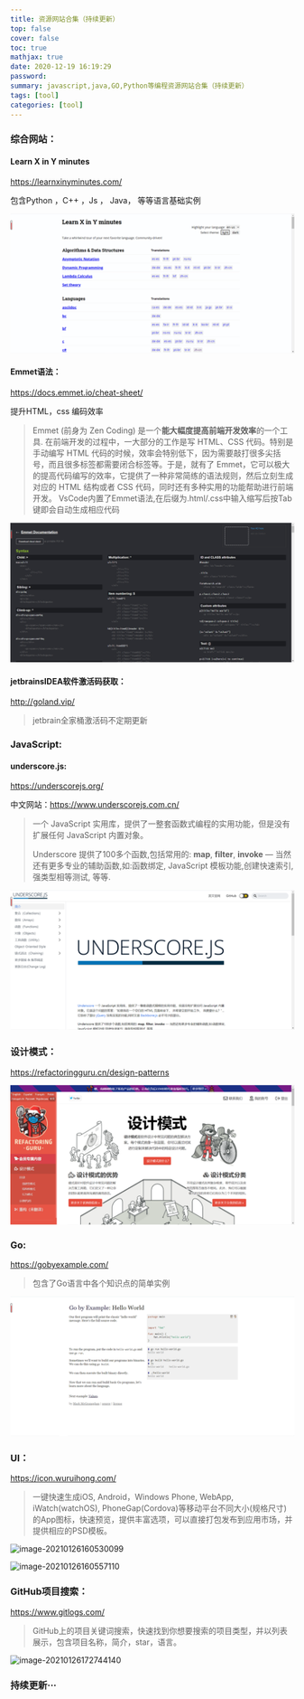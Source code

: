 ```yaml
---
title: 资源网站合集（持续更新）
top: false
cover: false
toc: true
mathjax: true
date: 2020-12-19 16:19:29
password:
summary: javascript,java,GO,Python等编程资源网站合集（持续更新）
tags: [tool]
categories: [tool]
---
```


### 综合网站：

#### Learn X in Y minutes

https://learnxinyminutes.com/

包含Python ，C++ ，Js ， Java， 等等语言基础实例

![](https://github.com/JinxLori/BlogImage/raw/master/2020_12_19/image-20201219190333022.png)



#### Emmet语法：

https://docs.emmet.io/cheat-sheet/

提升HTML，css 编码效率

> Emmet (前身为 Zen Coding) 是一个**能大幅度提高前端开发效率**的一个工具. 在前端开发的过程中，一大部分的工作是写 HTML、CSS 代码。特别是手动编写 HTML 代码的时候，效率会特别低下，因为需要敲打很多尖括号，而且很多标签都需要闭合标签等。于是，就有了 Emmet，它可以极大的提高代码编写的效率，它提供了一种非常简练的语法规则，然后立刻生成对应的 HTML 结构或者 CSS 代码，同时还有多种实用的功能帮助进行前端开发。
> VsCode内置了Emmet语法,在后缀为.html/.css中输入缩写后按Tab键即会自动生成相应代码

![](https://github.com/JinxLori/BlogImage/raw/master/2020_12_19/image-20201219191339267.png)



#### jetbrainsIDEA软件激活码获取：

http://goland.vip/

> jetbrain全家桶激活码不定期更新

### JavaScript:

#### underscore.js:

https://underscorejs.org/

中文网站：https://www.underscorejs.com.cn/

> 一个 JavaScript 实用库，提供了一整套函数式编程的实用功能，但是没有扩展任何 JavaScript 内置对象。
>
> Underscore 提供了100多个函数,包括常用的: **map**, **filter**, **invoke** — 当然还有更多专业的辅助函数,如:函数绑定, JavaScript 模板功能,创建快速索引, 强类型相等测试, 等等.

![](https://github.com/JinxLori/BlogImage/raw/master/2020_12_19/image-20201219190430151.png)



### 设计模式：

https://refactoringguru.cn/design-patterns

![](https://github.com/JinxLori/BlogImage/raw/master/2020_12_19/image-20201219190351607.png)



### Go:

https://gobyexample.com/

> 包含了Go语言中各个知识点的简单实例

![](https://github.com/JinxLori/BlogImage/raw/master/2020_12_19/image-20201219190235744.png)



### UI：

https://icon.wuruihong.com/

> 一键快速生成iOS, Android，Windows Phone, WebApp, iWatch(watchOS), PhoneGap(Cordova)等移动平台不同大小(规格尺寸)的App图标，快速预览，提供丰富选项，可以直接打包发布到应用市场，并提供相应的PSD模板。

![image-20210126160530099](C:\Users\念一\AppData\Roaming\Typora\typora-user-images\image-20210126160530099.png)

![image-20210126160557110](C:\Users\念一\AppData\Roaming\Typora\typora-user-images\image-20210126160557110.png)

### GitHub项目搜索：

https://www.gitlogs.com/

> GitHub上的项目关键词搜索，快速找到你想要搜索的项目类型，并以列表展示，包含项目名称，简介，star，语言。

![image-20210126172744140](C:\Users\念一\AppData\Roaming\Typora\typora-user-images\image-20210126172744140.png)

### 持续更新···